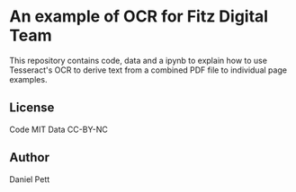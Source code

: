 # An example of OCR for Fitz Digital Team

This repository contains code, data and a ipynb to explain 
how to use Tesseract's OCR to derive text from a combined PDF file to 
individual page examples.

## License

Code MIT
Data CC-BY-NC

## Author

Daniel Pett
